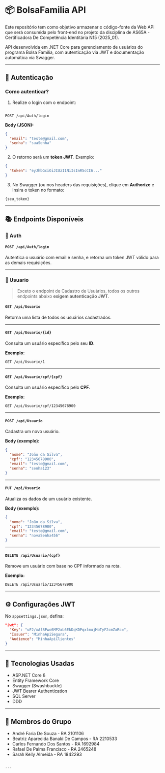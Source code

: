 # 📦 BolsaFamilia API

Este repositório tem como objetivo armazenar o código-fonte da Web API que será consumida pelo front-end no projeto da disciplina de AS65A - Certificadora De Competência Identitária N15 (2025_01).

API desenvolvida em .NET Core para gerenciamento de usuários do programa Bolsa Família, com autenticação via JWT e documentação automática via Swagger.

---

## 🔐 Autenticação

### Como autenticar?

1. Realize o login com o endpoint:

```

POST /api/Auth/login

````

**Body (JSON):**

```json
{
  "email": "teste@gmail.com",
  "senha": "suaSenha"
}
````

2. O retorno será um **token JWT**. Exemplo:

```json
{
  "token": "eyJhbGciOiJIUzI1NiIsInR5cCI6..."
}
```

3. No Swagger (ou nos headers das requisições), clique em **Authorize** e insira o token no formato:

```
{seu_token}
```

---

## 📚 Endpoints Disponíveis

### 🔐 Auth

#### `POST /api/Auth/login`

Autentica o usuário com email e senha, e retorna um token JWT válido para as demais requisições.

---

### 👤 Usuario

> Exceto o endpoint de Cadastro de Usuários, todos os outros endpoints abaixo **exigem autenticação JWT**.

#### `GET /api/Usuario`

Retorna uma lista de todos os usuários cadastrados.

---

#### `GET /api/Usuario/{id}`

Consulta um usuário específico pelo seu **ID**.

**Exemplo:**

```
GET /api/Usuario/1
```

---

#### `GET /api/Usuario/cpf/{cpf}`

Consulta um usuário específico pelo **CPF**.

**Exemplo:**

```
GET /api/Usuario/cpf/12345678900
```

---

#### `POST /api/Usuario`

Cadastra um novo usuário.

**Body (exemplo):**

```json
{
  "nome": "João da Silva",
  "cpf": "12345678900",
  "email": "teste@gmail.com",
  "senha": "senha123"
}
```

---

#### `PUT /api/Usuario`

Atualiza os dados de um usuário existente.

**Body (exemplo):**

```json
{
  "nome": "João da Silva",
  "cpf": "12345678900",
  "email": "teste@gmail.com",
  "senha": "novaSenha456"
}
```

---

#### `DELETE /api/Usuario/{cpf}`

Remove um usuário com base no CPF informado na rota.

**Exemplo:**

```
DELETE /api/Usuario/12345678900
```

---

## ⚙️ Configurações JWT

No `appsettings.json`, defina:

```json
"Jwt": {
  "Key": "uF2/xAf8Pwo6MP2xL6EkDqKDPqxlmujMbTyF2cmZxRc=",
  "Issuer": "MinhaApiSegura",
  "Audience": "MinhaApiClientes"
}
```

---

## 🚀 Tecnologias Usadas

* ASP.NET Core 8
* Entity Framework Core
* Swagger (Swashbuckle)
* JWT Bearer Authentication
* SQL Server
* DDD

---

## 👥 Membros do Grupo

* André Faria De Souza - RA 2101106
* Beatriz Aparecida Banaki De Campos - RA 2210533
* Carlos Fernando Dos Santos - RA 1692984
* Rafael De Palma Francisco - RA 2465248
* Sarah Kelly Almeida - RA 1842293

```

---
